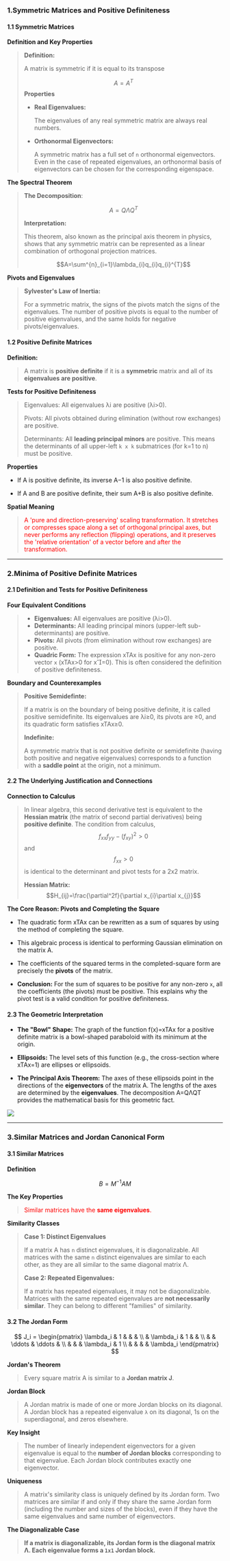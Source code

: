 ### 1.Symmetric Matrices and Positive Definiteness 

#### 1.1 Symmetric Matrices

**Definition and Key Properties**

>**Definition:**
>
>A matrix is symmetric if it is equal to its transpose
>
>$$A=A^{T}$$
>**Properties**
>
>* **Real Eigenvalues:** 
>	
>	The eigenvalues of any real symmetric matrix are always real numbers.
>	
>* **Orthonormal Eigenvectors:** 
>	
>	A symmetric matrix has a full set of `n` orthonormal eigenvectors. Even in the case of repeated eigenvalues, an orthonormal basis of eigenvectors can be chosen for the corresponding eigenspace.

**The Spectral Theorem**

>**The Decomposition**:
>
>$$A=Q\Lambda Q^{T}$$
>
>**Interpretation:**
>
>This theorem, also known as the principal axis theorem in physics, shows that any symmetric matrix can be represented as a linear combination of orthogonal projection matrices.
>
>$$A=\sum^{n}_{i=1}\lambda_{i}q_{i}q_{i}^{T}$$

**Pivots and Eigenvalues**

>**Sylvester's Law of Inertia:**
>
>For a symmetric matrix, the signs of the pivots match the signs of the eigenvalues. The number of positive pivots is equal to the number of positive eigenvalues, and the same holds for negative pivots/eigenvalues.

#### 1.2 Positive Definite Matrices

**Definition:**

>A matrix is **positive definite** if it is a **symmetric** matrix and all of its **eigenvalues are positive**.

**Tests for Positive Definiteness**

>Eigenvalues: All eigenvalues λi​ are positive (λi​>0).
>
>Pivots: All pivots obtained during elimination (without row exchanges) are positive.
>
>Determinants: All **leading principal minors** are positive. This means the determinants of all upper-left `k x k` submatrices (for k=1 to n) must be positive.

**Properties**

- If A is positive definite, its inverse A−1 is also positive definite.
    
- If A and B are positive definite, their sum A+B is also positive definite.

**Spatial Meaning**

><font color="Red">A 'pure and direction-preserving' scaling transformation. It stretches or compresses space along a set of orthogonal principal axes, but never performs any reflection (flipping) operations, and it preserves the 'relative orientation' of a vector before and after the transformation.</font>

***
### 2.Minima of Positive Definite Matrices 

#### 2.1 Definition and Tests for Positive Definiteness

**Four Equivalent Conditions**

>* **Eigenvalues:** All eigenvalues are positive (λi​>0).
>* **Determinants:** All leading principal minors (upper-left sub-determinants) are positive.
>* **Pivots:** All pivots (from elimination without row exchanges) are positive.
>* **Quadric Form:** The expression xTAx is positive for any non-zero vector `x` (xTAx>0 for x=0). This is often considered the definition of positive definiteness.

**Boundary and Counterexamples**

>**Positive Semidefinte:** 
>
>If a matrix is on the boundary of being positive definite, it is called positive semidefinite. Its eigenvalues are λi​≥0, its pivots are ≥0, and its quadratic form satisfies xTAx≥0.
>
>**Indefinite:**
>
>A symmetric matrix that is not positive definite or semidefinite (having both positive and negative eigenvalues) corresponds to a function with a **saddle point** at the origin, not a minimum.

#### 2.2 The Underlying Justification and Connections

**Connection to Calculus**

>In linear algebra, this second derivative test is equivalent to the **Hessian matrix** (the matrix of second partial derivatives) being **positive definite**. The condition from calculus, $$f_{xx}f_{yy}-(f_{xy})^2>0$$and $$f_{xx}>0$$
>is identical to the determinant and pivot tests for a 2x2 matrix.
>
>**Hessian Matrix:**
>$$H_{ij}=\frac{\partial^2f}{\partial x_{i}\partial x_{j}}$$
>


**The Core Reason: Pivots and Completing the Square**

- The quadratic form xTAx can be rewritten as a sum of squares by using the method of completing the square.
    
- This algebraic process is identical to performing Gaussian elimination on the matrix A.
    
- The coefficients of the squared terms in the completed-square form are precisely the **pivots** of the matrix.
    
- **Conclusion:** For the sum of squares to be positive for any non-zero `x`, all the coefficients (the pivots) must be positive. This explains why the pivot test is a valid condition for positive definiteness.

#### 2.3 The Geometric Interpretation

 - **The "Bowl" Shape:** The graph of the function f(x)=xTAx for a positive definite matrix is a bowl-shaped paraboloid with its minimum at the origin.
    
- **Ellipsoids:** The level sets of this function (e.g., the cross-section where xTAx=1) are ellipses or ellipsoids.
    
- **The Principal Axis Theorem:** The axes of these ellipsoids point in the directions of the **eigenvectors** of the matrix A. The lengths of the axes are determined by the **eigenvalues**. The decomposition A=QΛQT provides the mathematical basis for this geometric fact.

![](../images/positive.png)

***
### 3.Similar Matrices and Jordan Canonical Form 

#### 3.1 Similar Matrices

**Definition**

$$B=M^{-1}AM$$

**The Key Properties**

><font color="Red">Similar matrices have the **same eigenvalues**.</font>

**Similarity Classes**

>**Case 1: Distinct Eigenvalues** 
>
>If a matrix A has `n` distinct eigenvalues, it is diagonalizable. All matrices with the same `n` distinct eigenvalues are similar to each other, as they are all similar to the same diagonal matrix Λ.
>
>**Case 2: Repeated Eigenvalues:**
>
>If a matrix has repeated eigenvalues, it may not be diagonalizable. Matrices with the same repeated eigenvalues are **not necessarily similar**. They can belong to different "families" of similarity.

#### 3.2 The Jordan Form

$$ J_i = \begin{pmatrix} \lambda_i & 1 & & & \\ & \lambda_i & 1 & & \\ & & \ddots & \ddots & \\ & & & \lambda_i & 1 \\ & & & & \lambda_i \end{pmatrix} $$

**Jordan's Theorem**

>Every square matrix A is similar to a **Jordan matrix J**.

**Jordan Block**

>A Jordan matrix is made of one or more Jordan blocks on its diagonal. A Jordan block has a repeated eigenvalue `λ` on its diagonal, 1s on the superdiagonal, and zeros elsewhere.

**Key Insight**

>The number of linearly independent eigenvectors for a given eigenvalue is equal to the **number of Jordan blocks** corresponding to that eigenvalue. Each Jordan block contributes exactly one eigenvector.

**Uniqueness**

>A matrix's similarity class is uniquely defined by its Jordan form. Two matrices are similar if and only if they share the same Jordan form (including the number and sizes of the blocks), even if they have the same eigenvalues and same number of eigenvectors.

**The Diagonalizable Case**

>**If a matrix is diagonalizable, its Jordan form is the diagonal matrix Λ. Each eigenvalue forms a `1x1` Jordan block.**


